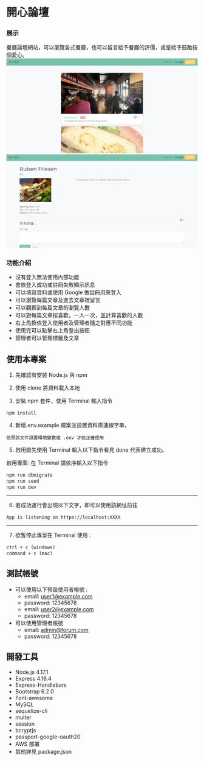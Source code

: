 # 開心論壇

### 展示

餐廳論壇網站，可以瀏覽各式餐廳，也可以留言給予餐廳的評價，或是給予鼓勵按個愛心。
![MyImage](https://github.com/kai3kai2/my-forum/blob/main/tempImage/%E7%95%AB%E9%9D%A22.png)
![MyImage](https://github.com/kai3kai2/my-forum/blob/main/tempImage/%E7%95%AB%E9%9D%A23.png)

### 功能介紹

- 沒有登入無法使用內部功能
- 會依登入成功或註冊失敗顯示訊息
- 可以填寫資料或使用 Google 做註冊用來登入
- 可以瀏覽每篇文章及進去文章裡留言
- 可以觀察到每篇文章的瀏覽人數
- 可以對每篇文章按喜歡，一人一次，並計算喜歡的人數
- 右上角換依登入使用者及管理者隨之對應不同功能
- 使用完可以點擊右上角登出按鈕
- 管理者可以管理標籤及文章


## 使用本專案

1. 先確認有安裝 Node.js 與 npm


2. 使用 clone 將資料載入本地


3. 安裝 npm 套件，使用 Terminal 輸入指令

```
npm install
```

4. 新增.env.example 檔案並設置資料庫連線字串，

```
依照該文件設置環境變數檔 .env 才能正確使用
```

5. 啟用前先使用 Terminal 輸入以下指令看見 done 代表建立成功。

啟用專案: 在 Terminal 請依序輸入以下指令

```
npm run dbmigrate
npm run seed
npm run dev 
```

---

6. 若成功運行會出現以下文字，即可以使用該網址前往

```
App is listening on https://localhost:XXXX
```

---

7. 欲暫停此專案在 Terminal 使用 :

```
ctrl + c (windows)
command + c (mac)
```

## 測試帳號
* 可以使用以下預設使用者帳號 :
  * email: user1@example.com
  * password: 12345678
  * email: user2@example.com
  * password: 12345678
* 可以使用管理者帳號
  * email: admin@forum.com
  * password: 12345678

## 開發工具

- Node.js 4.17.1
- Express 4.16.4
- Express-Handlebars
- Bootstrap 6.2.0
- Font-awesome
- MySQL
- sequelize-cli
- multer
- session
- bcryptjs
- passport-google-oauth20
- AWS 部署
- 其他詳見 package.json
